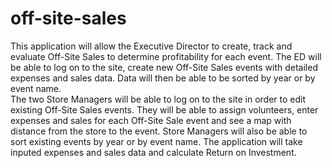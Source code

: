 # off-site-sales
This application will allow the Executive Director to create, track and evaluate Off-Site Sales to determine profitability for each event.
The ED will be able to log on to the site, create new Off-Site Sales events with detailed expenses and sales data.  Data will then be 
able to be sorted by year or by event name.  
The two Store Managers will be able to log on to the site in order to edit existing Off-Site Sales events.  They will be able to assign 
volunteers, enter expenses and sales for each Off-Site Sale event and see a map with distance from the store to the event. Store Managers will 
also be able to sort existing events by year or by event name. 
The application will take inputed expenses and sales data and calculate Return on Investment.
